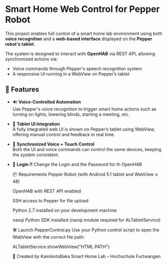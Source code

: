 # Smart Home Web Control for Pepper Robot

This project enables full control of a smart home lab environment using both **voice recognition** and a **web-based interface** displayed on the **Pepper robot's tablet**.

The system is designed to interact with **OpenHAB** via REST API, allowing synchronized actions via:
- Voice commands through Pepper's speech recognition system
- A responsive UI running in a WebView on Pepper’s tablet

## 🔧 Features

- 🔊 **Voice-Controlled Automation**  
  Use Pepper's voice recognition to trigger smart home actions such as turning on lights, lowering blinds, starting a meeting, etc.

- 📱 **Tablet UI Integration**  
  A fully integrated web UI is shown on Pepper’s tablet using WebView, offering manual control and feedback in real time.

- 🔄 **Synchronized Voice + Touch Control**  
  Both the UI and voice commands can control the same devices, keeping the system consistent.

- 🔐 **Login !!** 
  Change the Login and the Password for th OpenHAB

  📦 Requirements
  Pepper Robot (with Android 5.1 tablet and WebView ≤ 48)

  OpenHAB with REST API enabled

  SSH access to Pepper for file upload

  Python 2.7 installed on your development machine

  naoqi Python SDK installed (naoqi module required for ALTabletService)

  🛠️ Launch PepperControl.py
  Use your Python control script to open the WebView with the correct file path:

  ALTabletService.showWebView("HTML PATH")


  🙋
  Created by KamikotoBaka
  Smart Home Lab – Hochschule Furtwangen
